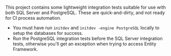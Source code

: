 This project contains some lightweight integration tests suitable for use with
both SQL Server and PostgreSQL. These are quick-and-dirty, and not ready for
CI process automation.

* You must have run `initdev` and `initdev -engine PostgreSQL` locally to
  setup the databases for success.
* Run the PostgreSQL integration tests before the SQL Server integration tests,
  otherwise you'll get an exception when trying to access Entity Framework.

